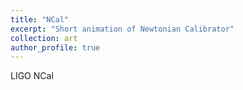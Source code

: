 ```yaml
---
title: "NCal"
excerpt: "Short animation of Newtonian Calibrator"
collection: art
author_profile: true
---
```


LIGO NCal

